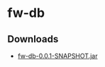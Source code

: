 # fw-db
## Downloads
- [fw-db-0.0.1-SNAPSHOT.jar](https://github.com/AtulDwivedi/fw-db/releases/download/fw-db-0.0.1-SNAPSHOT/fw-db-0.0.1-SNAPSHOT.jar)
